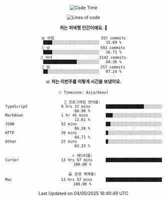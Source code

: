 <div align='center'>
 
<!--START_SECTION:waka-->
![Code Time](http://img.shields.io/badge/Code%20Time-4%2C329%20hrs%2029%20mins-blue)

![Lines of code](https://img.shields.io/badge/%EC%A0%80%EB%8A%94%20%EC%97%AC%ED%83%9C%EA%B9%8C%EC%A7%80%20-1.7%20million%20%EC%A4%84%EC%9D%98%20%EC%BD%94%EB%93%9C%EB%A5%BC%20%EC%9E%91%EC%84%B1%ED%96%88%EC%96%B4%EC%9A%94.-blue)

**저는 저녁형 인간이에요. 🦉** 

```text
🌞 아침                     557 commits         ████░░░░░░░░░░░░░░░░░░░░░   15.69 % 
🌆 낮　                     593 commits         ████░░░░░░░░░░░░░░░░░░░░░   16.71 % 
🌃 저녁                     2142 commits        ███████████████░░░░░░░░░░   60.36 % 
🌙 밤　                     257 commits         ██░░░░░░░░░░░░░░░░░░░░░░░   07.24 % 
```


📊 **저는 이번주를 이렇게 시간을 보냈어요.** 

```text
🕑︎ Timezone: Asia/Seoul

💬 프로그래밍 언어들: 
TypeScript               9 hrs 37 mins       █████████████████░░░░░░░░   68.96 % 
Markdown                 1 hr 45 mins        ███░░░░░░░░░░░░░░░░░░░░░░   12.61 % 
JSON                     52 mins             ██░░░░░░░░░░░░░░░░░░░░░░░   06.26 % 
HTTP                     39 mins             █░░░░░░░░░░░░░░░░░░░░░░░░   04.71 % 
Other                    27 mins             █░░░░░░░░░░░░░░░░░░░░░░░░   03.33 % 

🔥 에디터들: 
Cursor                   13 hrs 57 mins      █████████████████████████   100.00 % 

💻 운영 체제들: 
Mac                      13 hrs 57 mins      █████████████████████████   100.00 % 
```


 Last Updated on 04/05/2025 18:40:49 UTC
<!--END_SECTION:waka-->
 </div>
<!---
Emewjin/Emewjin is a ✨ special ✨ repository because its `README.md` (this file) appears on your GitHub profile.
You can click the Preview link to take a look at your changes.
--->
